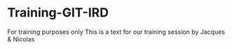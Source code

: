 # Training-GIT-IRD
For training purposes only
This is a text for our training session by Jacques & Nicolas

